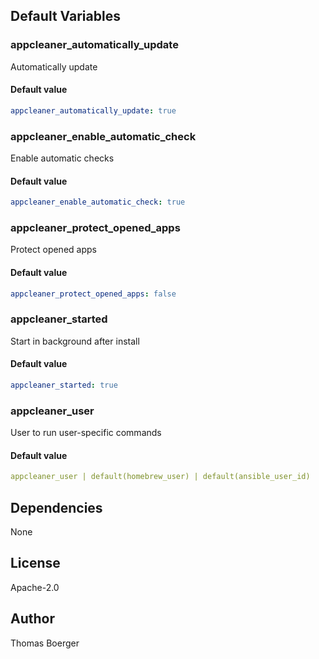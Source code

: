 
## Default Variables

### appcleaner_automatically_update

Automatically update

#### Default value

```yaml
appcleaner_automatically_update: true
```

### appcleaner_enable_automatic_check

Enable automatic checks

#### Default value

```yaml
appcleaner_enable_automatic_check: true
```

### appcleaner_protect_opened_apps

Protect opened apps

#### Default value

```yaml
appcleaner_protect_opened_apps: false
```

### appcleaner_started

Start in background after install

#### Default value

```yaml
appcleaner_started: true
```

### appcleaner_user

User to run user-specific commands

#### Default value

```yaml
appcleaner_user | default(homebrew_user) | default(ansible_user_id)
```
## Dependencies

None

## License

Apache-2.0

## Author

Thomas Boerger
